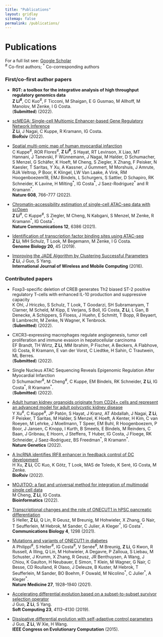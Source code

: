 ```yaml
---
title: "Publications"
layout: gridlay
sitemap: false
permalink: /publications/
---
```


# Publications

For a full list see: [Google Scholar](https://scholar.google.de/citations?user=xG5HYekAAAAJ&hl=en)  
<sup>\#</sup> Co-first authors; <sup>\*</sup> Co-corresponding authors

### First/co-first author papers

* **RGT: a toolbox for the integrative analysis of high throughput regulatory genomics data** \
**Z Li<sup>\#</sup>**, CC Kuo<sup>\#</sup>, F Ticconi, M Shaigan, E G Gusmao, M Allhoff, M Manolov, M Zenke, I G Costa.\
(**Submitted**) (2022).


* [scMEGA: Single-cell Multiomic Enhancer-based Gene Regulatory Network Inference](https://www.biorxiv.org/content/10.1101/2022.08.10.503335v1)\
**Z Li**, J Nagai, C Kuppe, R Kramann, IG Costa.\
**BioRxiv** (2022).

* [Spatial multi-omic map of human myocardial infarction](https://www.nature.com/articles/s41586-022-05060-x)\
C Kuppe<sup>\#</sup>, ROR Flores<sup>\#</sup>, **Z Li<sup>\#</sup>**, S Hayat, RT Levinson, X Liao, MT Hannani, J Tanevski, F Wünnemann, J Nagai, M Halder, D Schumacher, S Menzel, G Schäfer, K Hoeft, M Cheng, S Ziegler, X Zhang, F Peisker, N Kaesler, T Saritas, Y Xu, A Kassner, J Gummert, M Morshuis, J Amrute, RJA Veltrop, P Boor, K Klingel, LW Van Laake, A Vink, RM Hoogenboezem18, EMJ Bindels, L Schurgers, S Sattler, D Schapiro, RK Schneider, K Lavine, H Milting<sup>\*</sup>, IG Costa<sup>\*</sup>, J Saez-Rodriguez<sup>\*</sup> and R Kramann<sup>\*</sup>.\
**Nature 608**, 766–777 (2022).

* [Chromatin-accessibility estimation of single-cell ATAC-seq data with scOpen](https://www.nature.com/articles/s41467-021-26530-2)\
**Z Li**<sup>\#</sup>, C Kuppe<sup>\#</sup>, S Ziegler, M Cheng, N Kabgani, S Menzel, M Zenke, R Kramann<sup>\*</sup>, IG Costa<sup>\*</sup>.\
**Nature Communications 12**, 6386 (2021).

* [Identification of transcription factor binding sites using ATAC-seq](https://genomebiology.biomedcentral.com/articles/10.1186/s13059-019-1642-2)\
**Z Li**, MH Schulz, T Look, M Begemann, M Zenke, I G Costa.\
**Genome Biology 20**, 45 (2019).

* [Improving the JADE Algorithm by Clustering Successful Parameters](https://www.inderscienceonline.com/doi/abs/10.1504/IJWMC.2016.081159)\
**Z Li**, J Guo, S Yang.\
**International Journal of Wireless and Mobile Computing** (2016).

### Contributed papers

* Foxp3-specific deletion of CREB generates Th2 biased ST-2 positive regulatory T-cells with enhanced IL-10 production and suppressive capacity\
K Ohl, J Hriczko, S Schulz, T Look, T Goodarzi, SH Subramanyam, T Clarner, M Scheld, M Kipp, E Verjans, S Boll, IG Costa, **Z Li**, L Gan, B Denecke, A Schippers, S Floess, J Huehn, E Schmitt, T Bopp, R Beyaert, B Lambrecht, M Zenke, N Wagner, K Tenbrock.\
(**Submitted**) (2022).

* CXCR3-expressing macrophages regulate angiogenesis, tumor cell proliferation and immune evasion in hepatocellular carcinoma\
EF Brandt, TH Wirtz, **Z Li**, MM Ibrahim, P Fischer, A Beckers, A Flabhove, IG Costa, R Kramann, E van der Vorst, C Liedtke, H Sahin, C Trautwein, ML Berres.\
(**Submitted**) (2022).

* Single Nucleus ATAC Sequencing Reveals Epigenomic Regulation After Myocardial Infarction\
D Schumacher<sup>\#</sup>, M Cheng<sup>\#</sup>, C Kuppe, EM Bindels, RK Schneider, **Z Li**, IG Costa<sup>\*</sup>, R Kramann<sup>\*</sup>.\
(**Submitted**) (2022).

* [Adult human kidney organoids originate from CD24+ cells and represent an advanced model for adult polycystic kidney disease](https://www.nature.com/articles/s41588-022-01202-z)\
Y Xu<sup>\#</sup>, C Kuppe<sup>\#</sup>, JP Patón, S Hayat, J Kranz,  AT Abdallah, J Nagai, **Z Li**, F Peisker, T Saritas, M Halder, S Menzel, K Hoeft, A Kenter, H Kim, C van Roeyen, M Lehrke, J Moellmann, T Speer, EM Buhl, R Hoogenboezem, P Boor, J Jansen, C Knopp, I Kurth, B Smeets, E Bindels, M Reinders, C Baan, J Gribnau, E Hoorn, J Steffens, T Huber, IG Costa, J Floege, RK Schneider, J Saez-Rodriguez, BS Freedman<sup>\*</sup>, R Kramann<sup>\*</sup>.\
**Nature Genetics** (2022).

* [A lncRNA identifies IRF8 enhancer in feedback control of DC development](https://www.biorxiv.org/content/10.1101/2022.08.11.503623v1)\
H Xu, **Z Li**, CC Kuo, K Götz, T Look, MAS de Toledo, K Seré, IG Costa, M Zenke.\
**BioRxiv** (2022).

* [MOJITOO: a fast and universal method for integration of multimodal single cell data](https://academic.oup.com/bioinformatics/article/38/Supplement_1/i282/6617520)\
M Cheng, **Z Li**, IG Costa.\
**Bioinformatics** (2022).

* [Transcriptional changes and the role of ONECUT1 in hPSC pancreatic differentiation](https://www.nature.com/articles/s42003-021-02818-3)\
S Heller, **Z Li**, Q Lin, R Geusz, M Breunig, M Hohwieler, X Zhang, G Nair, T Seufferlein, M Hebrok, M Sander, C Julier, A Kleger<sup>\*</sup>, IG Costa<sup>\*</sup>.\
**Communications Biology 4**, 1298 (2021).

* [Mutations and variants of ONECUT1 in diabetes](https://www.nature.com/articles/s41591-021-01502-7)\
A Philippi<sup>\#</sup>, S Heller<sup>\#</sup>, IG Costa<sup>\#</sup>, V Senée<sup>\#</sup>, M Breunig, **Z Li**, G Kwon, R Russell, A Illing, Q Lin, M Hohwieler, A Degavre, P Zalloua, S Liebau, M Schuster, J Krumm, X Zhang, R Geusz, JR Benthuysen, A Wang, J Chiou, K Gaulton, H Neubauer, E Simon, T Klein, M Wagner, G Nair, C Besse, CD Roulland, R Olaso, J Deleuze, B Kuster, M Hebrok, T Seufferlein, M Sander, BO Boehm, F Oswald, M Nicolino<sup>\*</sup>, C Julier<sup>\*</sup>, A Kleger<sup>\*</sup>.\
**Nature Medicine 27**, 1928–1940 (2021).

* [Accelerating differential evolution based on a subset-to-subset survivor selection operator](https://link.springer.com/article/10.1007/s00500-018-3060-x)\
J Guo, **Z Li**, S Yang.\
**Soft Computing 23**, 4113–4130 (2019).

* [Dissipative differential evolution with self-adaptive control parameters](https://ieeexplore.ieee.org/abstract/document/7257274)\
J Guo, **Z Li**, W Xie, H Wang.\
**IEEE Congress on Evolutionary Computation** (2015).
